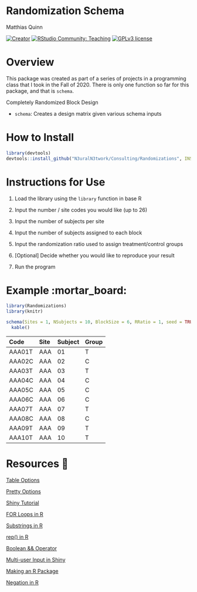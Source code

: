 Randomization Schema
================
Matthias Quinn

[![Creator](https://img.shields.io/badge/Say%20Thanks-!-1EAEDB.svg)](https://github.com/N3uralN3twork)
[![RStudio Community:
Teaching](https://img.shields.io/endpoint?url=https%3A%2F%2Frstudio.github.io%2Frstudio-shields%2Fcategory%2Fteaching.json)](https://community.rstudio.com/c/teaching)
[![GPLv3
license](https://img.shields.io/badge/License-GPLv3-blue.svg)](http://perso.crans.org/besson/LICENSE.html)

# Overview

This package was created as part of a series of projects in a
programming class that I took in the Fall of 2020. There is only one
function so far for this package, and that is `schema`.

Completely Randomized Block Design

  - `schema`: Creates a design matrix given various schema inputs

# How to Install

``` r
library(devtools)
devtools::install_github("N3uralN3twork/Consulting/Randomizations", INSTALL_opts=c("--no-multiarch"))
```

# Instructions for Use

1.  Load the library using the `library` function in base R

2.  Input the number / site codes you would like (up to 26)

3.  Input the number of subjects per site

4.  Input the number of subjects assigned to each block

5.  Input the randomization ratio used to assign treatment/control
    groups

6.  \[Optional\] Decide whether you would like to reproduce your result

7.  Run the program

# Example :mortar\_board:

``` r
library(Randomizations)
library(knitr)

schema(Sites = 1, NSubjects = 10, BlockSize = 6, RRatio = 1, seed = TRUE) %>%
  kable()
```

| Code   | Site | Subject | Group |
| :----- | :--- | :------ | :---- |
| AAA01T | AAA  | 01      | T     |
| AAA02C | AAA  | 02      | C     |
| AAA03T | AAA  | 03      | T     |
| AAA04C | AAA  | 04      | C     |
| AAA05C | AAA  | 05      | C     |
| AAA06C | AAA  | 06      | C     |
| AAA07T | AAA  | 07      | T     |
| AAA08C | AAA  | 08      | C     |
| AAA09T | AAA  | 09      | T     |
| AAA10T | AAA  | 10      | T     |

# Resources :notebook:

[Table
Options](https://stackoverflow.com/questions/44504759/shiny-r-download-the-result-of-a-table)

[Pretty
Options](https://rdrr.io/cran/shinyWidgets/man/prettyCheckboxGroup.html)

[Shiny
Tutorial](https://shiny.rstudio.com/tutorial/written-tutorial/lesson2/)

[FOR Loops in R](https://www.datamentor.io/r-programming/for-loop/)

[Substrings in
R](https://statisticsglobe.com/r-extract-first-or-last-n-characters-from-string)

[rep() in
R](https://astrostatistics.psu.edu/su07/R/html/base/html/rep.html)

[Boolean &&
Operator](https://stackoverflow.com/questions/6558921/boolean-operators-and?noredirect=1&lq=1)

[Multi-user Input in
Shiny](https://rdrr.io/cran/shinyWidgets/man/multiInput.html)

[Making an R
Package](https://tinyheero.github.io/jekyll/update/2015/07/26/making-your-first-R-package.html)

[Negation in
R](https://stackoverflow.com/questions/38351820/negation-of-in-in-r)
